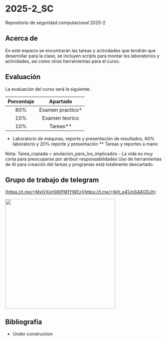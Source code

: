 # 2025-2_SC
Repositorio de seguridad computacional 2025-2

## Acerca de
En este espacio se encontrarán las tareas y actividades que tendrán que desarrollar para la clase, se incluyen scripts para montar los laboratorios y actividades, así como otras herramientas para el curso.

## Evaluación
La evaluación del curso será la siguiente:

|  Porcentaje  |     Apartado     |
|:------------:|:----------------:|
|      80%     | Examen practico* |
|      10%     |  Examen teorico  |
|      10%     |      Tareas**    |

* Laboratorio de máqunas, reporte y presentación de resultados, 60% laboratorio y 20% reporte y presentación
** Tareas y reportes a mano
  
Nota: Tarea_copiada = anulacion_para_los_implicados - La vida es muy corta para preocuparse por atribuir responsabilidades
Uso de herramientas de AI para creación del tareas y programas está totalmente descartado.

## Grupo de trabajo de telegram
[https://t.me/+MxIVXxHXKPM1YWEz](https://t.me/+IkH_e41JnS44ODJh)

<img src="https://github.com/user-attachments/assets/b368b203-ab62-4c56-848b-2c26be57414c" width="350" height="350">

## Bibliografía
* Under construction
